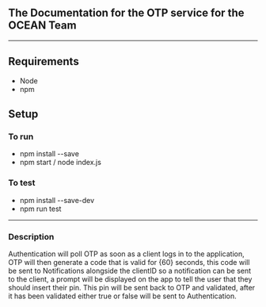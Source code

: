 ## The Documentation for the OTP service for the OCEAN Team
---
## Requirements
- Node
- npm

## Setup
### To run
- npm install --save
- npm start / node index.js
### To test
- npm install --save-dev
- npm run test  
---
### Description
Authentication will poll OTP as soon as a client logs in to the application, OTP will then generate a code that is valid for {60} seconds, this code will be sent to Notifications alongside the clientID so a notification can be sent to the client, a prompt will be displayed on the app to tell the user that they should insert their pin. This pin will be sent back to OTP and validated, after it has been validated either true or false will be sent to Authentication.